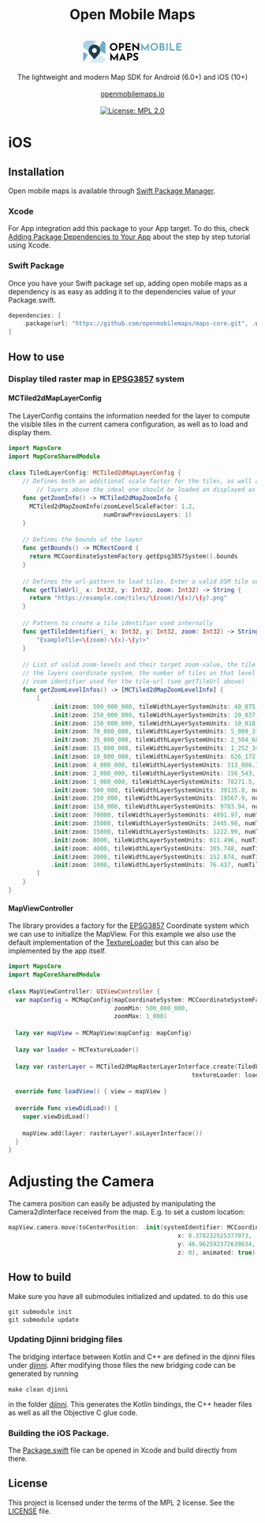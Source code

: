 <h1 align="center">Open Mobile Maps</h1>
<br />
<div align="center">
  <img width="200" height="45" src="../logo.svg" />
  <br />
  <br />
  The lightweight and modern Map SDK for Android (6.0+) and iOS (10+)
  <br />
  <br />
  <a href="https://openmobilemaps.io/">openmobilemaps.io</a>
</div>
<br />
<div align="center">
    <!-- License -->
    <a href="https://github.com/openmobilemaps/maps-core/blob/master/LICENSE">
      <img alt="License: MPL 2.0"
      src="https://img.shields.io/badge/License-MPL%202.0-brightgreen.svg">
    </a>
</div>

<h1>iOS</h1>

## Installation
Open mobile maps is available through [Swift Package Manager](https://swift.org/package-manager/).

### Xcode
For App integration add this package to your App target. To do this, check [Adding Package Dependencies to Your App](https://developer.apple.com/documentation/xcode/adding_package_dependencies_to_your_app) about the step by step tutorial using Xcode.

### Swift Package

Once you have your Swift package set up, adding open mobile maps as a dependency is as easy as adding it to the dependencies value of your Package.swift.
```swift
dependencies: [
    .package(url: "https://github.com/openmobilemaps/maps-core.git", .upToNextMajor(from: "1.0.0"))
]
```

## How to use

### Display tiled raster map in [EPSG3857](https://epsg.io/4326) system

#### MCTiled2dMapLayerConfig

The LayerConfig contains the information needed for the layer to compute the visible tiles in the current camera configuration, as well as to load and display them.

```swift
import MapsCore
import MapCoreSharedModule

class TiledLayerConfig: MCTiled2dMapLayerConfig {
    // Defines both an additional scale factor for the tiles, as well as how many
 		// layers above the ideal one should be loaded an displayed as well.
    func getZoomInfo() -> MCTiled2dMapZoomInfo {
      MCTiled2dMapZoomInfo(zoomLevelScaleFactor: 1.2,
                           numDrawPreviousLayers: 1)
    }

    // Defines the bounds of the layer
    func getBounds() -> MCRectCoord {
      return MCCoordinateSystemFactory.getEpsg3857System().bounds
    }

    // Defines the url-pattern to load tiles. Enter a valid OSM tile server here
    func getTileUrl(_ x: Int32, y: Int32, zoom: Int32) -> String {
      return "https://example.com/tiles/\(zoom)/\(x)/\(y).png"
    }

    // Pattern to create a tile identifier used internally
    func getTileIdentifier(_ x: Int32, y: Int32, zoom: Int32) -> String {
        "ExampleTile<\(zoom)-\(x)-\(y)>"
    }

    // List of valid zoom-levels and their target zoom-value, the tile size in
    // the layers coordinate system, the number of tiles on that level and the
    // zoom identifier used for the tile-url (see getTileUrl above)
    func getZoomLevelInfos() -> [MCTiled2dMapZoomLevelInfo] {
        [
            .init(zoom: 500_000_000, tileWidthLayerSystemUnits: 40_075_016, numTilesX: 1, numTilesY: 1, zoomLevelIdentifier: 0),
            .init(zoom: 250_000_000, tileWidthLayerSystemUnits: 20_037_508, numTilesX: 2, numTilesY: 2, zoomLevelIdentifier: 1),
            .init(zoom: 150_000_000, tileWidthLayerSystemUnits: 10_018_754, numTilesX: 4, numTilesY: 4, zoomLevelIdentifier: 2),
            .init(zoom: 70_000_000, tileWidthLayerSystemUnits: 5_009_377.1, numTilesX: 8, numTilesY: 8, zoomLevelIdentifier: 3),
            .init(zoom: 35_000_000, tileWidthLayerSystemUnits: 2_504_688.5, numTilesX: 16, numTilesY: 16, zoomLevelIdentifier: 4),
            .init(zoom: 15_000_000, tileWidthLayerSystemUnits: 1_252_344.3, numTilesX: 32, numTilesY: 32, zoomLevelIdentifier: 5),
            .init(zoom: 10_000_000, tileWidthLayerSystemUnits: 626_172.1, numTilesX: 64, numTilesY: 64, zoomLevelIdentifier: 6),
            .init(zoom: 4_000_000, tileWidthLayerSystemUnits: 313_086.1, numTilesX: 128, numTilesY: 128, zoomLevelIdentifier: 7),
            .init(zoom: 2_000_000, tileWidthLayerSystemUnits: 156_543, numTilesX: 256, numTilesY: 256, zoomLevelIdentifier: 8),
            .init(zoom: 1_000_000, tileWidthLayerSystemUnits: 78271.5, numTilesX: 512, numTilesY: 512, zoomLevelIdentifier: 9),
            .init(zoom: 500_000, tileWidthLayerSystemUnits: 39135.8, numTilesX: 1024, numTilesY: 1024, zoomLevelIdentifier: 10),
            .init(zoom: 250_000, tileWidthLayerSystemUnits: 19567.9, numTilesX: 2048, numTilesY: 2048, zoomLevelIdentifier: 11),
            .init(zoom: 150_000, tileWidthLayerSystemUnits: 9783.94, numTilesX: 4096, numTilesY: 4096, zoomLevelIdentifier: 12),
            .init(zoom: 70000, tileWidthLayerSystemUnits: 4891.97, numTilesX: 8192, numTilesY: 8192, zoomLevelIdentifier: 13),
            .init(zoom: 35000, tileWidthLayerSystemUnits: 2445.98, numTilesX: 16384, numTilesY: 16384, zoomLevelIdentifier: 14),
            .init(zoom: 15000, tileWidthLayerSystemUnits: 1222.99, numTilesX: 32768, numTilesY: 32768, zoomLevelIdentifier: 15),
            .init(zoom: 8000, tileWidthLayerSystemUnits: 611.496, numTilesX: 65536, numTilesY: 65536, zoomLevelIdentifier: 16),
            .init(zoom: 4000, tileWidthLayerSystemUnits: 305.748, numTilesX: 131_072, numTilesY: 131_072, zoomLevelIdentifier: 17),
            .init(zoom: 2000, tileWidthLayerSystemUnits: 152.874, numTilesX: 262_144, numTilesY: 262_144, zoomLevelIdentifier: 18),
            .init(zoom: 1000, tileWidthLayerSystemUnits: 76.437, numTilesX: 524_288, numTilesY: 524_288, zoomLevelIdentifier: 19),
        ]
    }
}
```

#### MapViewController
The library provides a factory for the [EPSG3857](https://epsg.io/4326) Coordinate system which we can use to initialize the MapView. For this example we also use the default implementation of the [TextureLoader](https://github.com/openmobilemaps/maps-core/blob/develop/ios/maps/MCTextureLoader.swift) but this can also be implemented by the app itself.

```swift
import MapsCore
import MapCoreSharedModule

class MapViewController: UIViewController {
  var mapConfig = MCMapConfig(mapCoordinateSystem: MCCoordinateSystemFactory.getEpsg3857System(),
                              zoomMin: 500_000_000,
                              zoomMax: 1_000)

  lazy var mapView = MCMapView(mapConfig: mapConfig)
  
  lazy var loader = MCTextureLoader()

  lazy var rasterLayer = MCTiled2dMapRasterLayerInterface.create(TiledLayerConfig(),
                                                    textureLoader: loader)
  
  override func loadView() { view = mapView }
  
  override func viewDidLoad() {
    super.viewDidLoad()
      
    mapView.add(layer: rasterLayer?.asLayerInterface())
  }
}
```

# Adjusting the Camera

The camera position can easily be adjusted by manipulating the Camera2dInterface received from the map. E.g. to set a custom location:
```swift
mapView.camera.move(toCenterPosition: .init(systemIdentifier: MCCoordinateSystemIdentifiers.epsg4326(),
                                                x: 8.378232525377973,
                                                y: 46.962592372639634,
                                                z: 0), animated: true)
```

## How to build

Make sure you have all submodules initialized and updated. to do this use
```shell
git submodule init
git submodule update
```

### Updating Djinni bridging files

The bridging interface between Kotlin and C++ are defined in the djinni files under [djinni](../djinni). After modifying those files the new bridging code can be generated by running

```make clean djinni```

in the folder [djinni](../djinni). This generates the Kotlin bindings, the C++ header files as well as all the Objective C glue code.

### Building the iOS Package.

The [Package.swift](../Package.swift) file can be opened in Xcode and build directly from there. 

## License
This project is licensed under the terms of the MPL 2 license. See the [LICENSE](../LICENSE) file.
